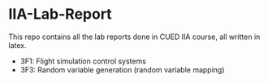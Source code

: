 # IIA-Lab-Report

This repo contains all the lab reports done in CUED IIA course, all written in latex.
* 3F1: Flight simulation control systems
* 3F3: Random variable generation (random variable mapping)
